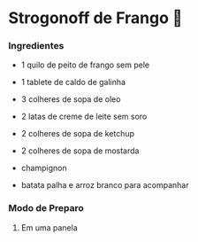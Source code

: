 # Strogonoff de Frango :chicken:

### Ingredientes

- 1 quilo de peito de frango sem pele

- 1 tablete de caldo de galinha

- 3 colheres de sopa de oleo

- 2 latas de creme de leite sem soro

- 2 colheres de sopa de ketchup

- 2 colheres de sopa de mostarda

- champignon

- batata palha e arroz branco para acompanhar

  

### Modo de Preparo

1. Em uma panela






